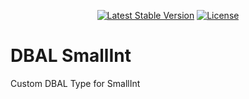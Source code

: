<p align="center">
    <a href="https://packagist.org/packages/devlop/dbal-smallint"><img src="https://img.shields.io/packagist/v/devlop/dbal-smallint" alt="Latest Stable Version"></a>
    <a href="https://github.com/devlop/dbal-smallint/blob/master/LICENSE.md"><img src="https://img.shields.io/packagist/l/devlop/dbal-smallint" alt="License"></a>
</p>

# DBAL SmallInt

Custom DBAL Type for SmallInt
